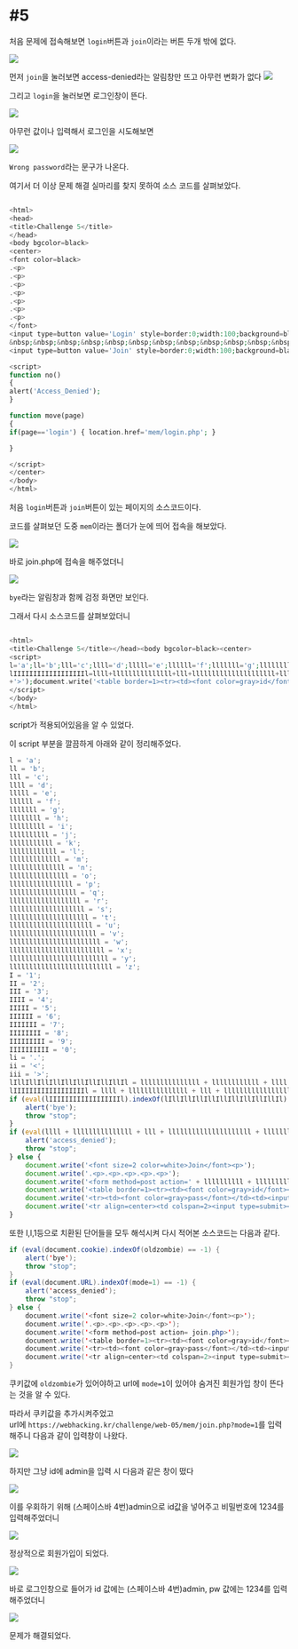 #5
===

처음 문제에 접속해보면 `login`버튼과 `join`이라는 버튼 두개 밖에 없다.

![](https://postfiles.pstatic.net/MjAyMDAxMTlfMTE3/MDAxNTc5NDE2NjM5MTM2.mBlWXsimCMorLjxPOvp2Q8uuzCny13JxDzjPEnoXIwIg.hkGq5ebjAx9Vx-73l-c241WQTqdbloeaJmdG5Rt0deIg.JPEG.rlaeoghks823/K-072.jpg?type=w773)

먼저 `join`을 눌러보면 access-denied라는 알림창만 뜨고 아무런 변화가 없다
![](https://postfiles.pstatic.net/MjAyMDAxMTlfOTUg/MDAxNTc5NDE2NjQzNDk0.2ko3hclwE54_j4yuLat6q6xlr3rWTT9PRrdwTUMvGucg.BhbfFUvBpbtP-yhLjummc1xuEJKzhfZTv900kPO9yyQg.JPEG.rlaeoghks823/K-073.jpg?type=w773)

그리고 `login`을 눌러보면 로그인창이 뜬다.

![](https://postfiles.pstatic.net/MjAyMDAxMTlfMjI5/MDAxNTc5NDE2NjQ4NzY5.T0fWN4Cj26Rc8ACvCQoQmKggNC4cdQ7EMGghFqDxQHYg.EMmH0Q6fbPtHW8ePhxdJ-OVx8uJclDEguSLAINSsyLog.JPEG.rlaeoghks823/K-074.jpg?type=w773)

아무런 값이나 입력해서 로그인을 시도해보면

![](https://postfiles.pstatic.net/MjAyMDAxMTlfMjky/MDAxNTc5NDE2NjUyODY0.J3BtMyVBeILC3eRtIvkSc2BGTdbKNwQrnjseppJ7nr8g.VwdGu1_A6lywGKPH_TJzdIZO2NDxxeYUysl_1pX3grkg.JPEG.rlaeoghks823/K-075.jpg?type=w773)

`Wrong password`라는 문구가 나온다.

여기서 더 이상 문제 해결 실마리를 찾지 못하여 소스 코드를 살펴보았다.

```php

<html>
<head>
<title>Challenge 5</title>
</head>
<body bgcolor=black>
<center>
<font color=black>
.<p>
.<p>
.<p>
.<p>
.<p>
.<p>
.<p>
</font>
<input type=button value='Login' style=border:0;width:100;background=black;color=green onmouseover=this.focus(); onclick=move('login');>
&nbsp;&nbsp;&nbsp;&nbsp;&nbsp;&nbsp;&nbsp;&nbsp;&nbsp;&nbsp;&nbsp;&nbsp;&nbsp;&nbsp;&nbsp;&nbsp;&nbsp;
<input type=button value='Join' style=border:0;width:100;background=black;color=blue onmouseover=this.focus(); onclick=no();>

<script>
function no()
{
alert('Access_Denied');
}

function move(page)
{
if(page=='login') { location.href='mem/login.php'; }

}

</script>
</center>
</body>
</html>
```

처음 `login`버튼과 `join`버튼이 있는 페이지의 소스코드이다.

코드를 살펴보던 도중 `mem`이라는 폴더가 눈에 띄어 접속을 해보았다.

![](https://postfiles.pstatic.net/MjAyMDAxMTlfNzUg/MDAxNTc5NDE2NjU3MTI5.4fpTxqYtnPqbgucwtJOYxWblmioZQpy9-xzCRzMzASQg.K--80PNJMwheLUWfkwW_zOt-OkvZQnY0dQ9lvxXPZ4wg.JPEG.rlaeoghks823/K-076.jpg?type=w773)

바로 join.php에 접속을 해주었더니

![](https://postfiles.pstatic.net/MjAyMDAxMTlfMjU5/MDAxNTc5NDE2NjU5OTcw.YuLIwane5G1Lql4zNuFw_QmpyQU4LUvg9rVZ0pYGC7Eg.0HoQutZIR4HFMWZmlwOWRhas4IkpWKs7Dw69l9RVWFwg.JPEG.rlaeoghks823/K-077.jpg?type=w773)

`bye`라는 알림창과 함께 검정 화면만 보인다.

그래서 다시 소스코드를 살펴보았더니

```php

<html>
<title>Challenge 5</title></head><body bgcolor=black><center>
<script>
l='a';ll='b';lll='c';llll='d';lllll='e';llllll='f';lllllll='g';llllllll='h';lllllllll='i';llllllllll='j';lllllllllll='k';llllllllllll='l';lllllllllllll='m';llllllllllllll='n';lllllllllllllll='o';llllllllllllllll='p';lllllllllllllllll='q';llllllllllllllllll='r';lllllllllllllllllll='s';llllllllllllllllllll='t';lllllllllllllllllllll='u';llllllllllllllllllllll='v';lllllllllllllllllllllll='w';llllllllllllllllllllllll='x';lllllllllllllllllllllllll='y';llllllllllllllllllllllllll='z';I='1';II='2';III='3';IIII='4';IIIII='5';IIIIII='6';IIIIIII='7';IIIIIIII='8';IIIIIIIII='9';IIIIIIIIII='0';li='.';ii='<';iii='>';lIllIllIllIllIllIllIllIllIllIl=lllllllllllllll+llllllllllll+llll+llllllllllllllllllllllllll+lllllllllllllll+lllllllllllll+ll+lllllllll+lllll;
lIIIIIIIIIIIIIIIIIIl=llll+lllllllllllllll+lll+lllllllllllllllllllll+lllllllllllll+lllll+llllllllllllll+llllllllllllllllllll+li+lll+lllllllllllllll+lllllllllllllll+lllllllllll+lllllllll+lllll;if(eval(lIIIIIIIIIIIIIIIIIIl).indexOf(lIllIllIllIllIllIllIllIllIllIl)==-1) {alert('bye');throw "stop";}if(eval(llll+lllllllllllllll+lll+lllllllllllllllllllll+lllllllllllll+lllll+llllllllllllll+llllllllllllllllllll+li+'U'+'R'+'L').indexOf(lllllllllllll+lllllllllllllll+llll+lllll+'='+I)==-1){alert('access_denied');throw "stop";}else{document.write('<font size=2 color=white>Join</font><p>');document.write('.<p>.<p>.<p>.<p>.<p>');document.write('<form method=post action='+llllllllll+lllllllllllllll+lllllllll+llllllllllllll+li+llllllllllllllll+llllllll+llllllllllllllll
+'>');document.write('<table border=1><tr><td><font color=gray>id</font></td><td><input type=text name='+lllllllll+llll+' maxlength=20></td></tr>');document.write('<tr><td><font color=gray>pass</font></td><td><input type=text name='+llllllllllllllll+lllllllllllllllllllllll+'></td></tr>');document.write('<tr align=center><td colspan=2><input type=submit></td></tr></form></table>');}
</script>
</body>
</html>
```
script가 적용되어있음을 알 수 있었다.

이 script 부분을 깔끔하게 아래와 같이 정리해주었다.

```javascript
l = 'a';
ll = 'b';
lll = 'c';
llll = 'd';
lllll = 'e';
llllll = 'f';
lllllll = 'g';
llllllll = 'h';
lllllllll = 'i';
llllllllll = 'j';
lllllllllll = 'k';
llllllllllll = 'l';
lllllllllllll = 'm';
llllllllllllll = 'n';
lllllllllllllll = 'o';
llllllllllllllll = 'p';
lllllllllllllllll = 'q';
llllllllllllllllll = 'r';
lllllllllllllllllll = 's';
llllllllllllllllllll = 't';
lllllllllllllllllllll = 'u';
llllllllllllllllllllll = 'v';
lllllllllllllllllllllll = 'w';
llllllllllllllllllllllll = 'x';
lllllllllllllllllllllllll = 'y';
llllllllllllllllllllllllll = 'z';
I = '1';
II = '2';
III = '3';
IIII = '4';
IIIII = '5';
IIIIII = '6';
IIIIIII = '7';
IIIIIIII = '8';
IIIIIIIII = '9';
IIIIIIIIII = '0';
li = '.';
ii = '<';
iii = '>';
lIllIllIllIllIllIllIllIllIllIl = lllllllllllllll + llllllllllll + llll + llllllllllllllllllllllllll + lllllllllllllll + lllllllllllll + ll + lllllllll + lllll;
lIIIIIIIIIIIIIIIIIIl = llll + lllllllllllllll + lll + lllllllllllllllllllll + lllllllllllll + lllll + llllllllllllll + llllllllllllllllllll + li + lll + lllllllllllllll + lllllllllllllll + lllllllllll + lllllllll + lllll;
if (eval(lIIIIIIIIIIIIIIIIIIl).indexOf(lIllIllIllIllIllIllIllIllIllIl) == -1) {
    alert('bye');
    throw "stop";
}
if (eval(llll + lllllllllllllll + lll + lllllllllllllllllllll + lllllllllllll + lllll + llllllllllllll + llllllllllllllllllll + li + 'U' + 'R' + 'L').indexOf(lllllllllllll + lllllllllllllll + llll + lllll + '=' + I) == -1) {
    alert('access_denied');
    throw "stop";
} else {
    document.write('<font size=2 color=white>Join</font><p>');
    document.write('.<p>.<p>.<p>.<p>.<p>');
    document.write('<form method=post action=' + llllllllll + lllllllllllllll + lllllllll + llllllllllllll + li + llllllllllllllll + llllllll + llllllllllllllll + '>');
    document.write('<table border=1><tr><td><font color=gray>id</font></td><td><input type=text name=' + lllllllll + llll + ' maxlength=20></td></tr>');
    document.write('<tr><td><font color=gray>pass</font></td><td><input type=text name=' + llllllllllllllll + lllllllllllllllllllllll + '></td></tr>');
    document.write('<tr align=center><td colspan=2><input type=submit></td></tr></form></table>');
}
```

또한 I,l,1등으로 치환된 단어들을 모두 해석시켜 다시 적어본 소스코드는 다음과 같다.

```java
if (eval(document.cookie).indexOf(oldzombie) == -1) {
    alert('bye');
    throw "stop";
}
if (eval(document.URL).indexOf(mode=1) == -1) {
    alert('access_denied');
    throw "stop";
} else {
    document.write('<font size=2 color=white>Join</font><p>');
    document.write('.<p>.<p>.<p>.<p>.<p>');
    document.write('<form method=post action= join.php>');
    document.write('<table border=1><tr><td><font color=gray>id</font></td><td><input type=text name= id maxlength=20></td></tr>');
    document.write('<tr><td><font color=gray>pass</font></td><td><input type=text name= pw ></td></tr>');
    document.write('<tr align=center><td colspan=2><input type=submit></td></tr></form></table>');
}
```

쿠키값에 `oldzombie`가 있어야하고 url에 `mode=1`이 있어야 숨겨진 회원가입 창이 뜬다는 것을 알 수 있다.

따라서 쿠키값을 추가시켜주었고  
url에 `https://webhacking.kr/challenge/web-05/mem/join.php?mode=1`를 입력해주니 다음과 같이 입력창이 나왔다.

![](https://postfiles.pstatic.net/MjAyMDAxMTlfNTUg/MDAxNTc5NDE2NjYyNzky.KS9xMUo0vK92UTCUQmPf60kBosVO_g1qaSTw619Rg9og.OV3ckXU0bbjojuJL_5FTQILERWa72zG61UBMb46hAyMg.JPEG.rlaeoghks823/K-078.jpg?type=w773)

하지만 그냥 id에 admin을 입력 시 다음과 같은 창이 떴다

![](https://postfiles.pstatic.net/MjAyMDAxMTlfMjMw/MDAxNTc5NDE2NjY2OTE3.7yO3UO7v7lOkMt7Sh0TmgKm4nH9uv6JpRRvhTmrFGBQg.dV9JI7o0sf2ww82qDgow9A0TLEs9dqV0r_lWcu1Bbcgg.JPEG.rlaeoghks823/K-079.jpg?type=w773)

이를 우회하기 위해 (스페이스바 4번)admin으로 id값을 넣어주고 비밀번호에 1234를 입력해주었더니

![](https://postfiles.pstatic.net/MjAyMDAxMTlfNjMg/MDAxNTc5NDE2NjcwODYy.emVXIxfwTZliDKi4C-iUFV0JMI2XdbK-AfEwgpEojIEg.NXrccLV7ASh-p1WTSCV6FP5bnxa2ZGIa8ZDHjl7R1FIg.JPEG.rlaeoghks823/K-080.jpg?type=w773)

정상적으로 회원가입이 되었다.

![](https://postfiles.pstatic.net/MjAyMDAxMTlfMjUx/MDAxNTc5NDE2Njc0NzI5.F2xb1UniVCFkIASJToAkT0N33DY1BNvrhgkQM_84-DEg.ZfcVJLt0h5XTA9wR48-ScrBkhKIKtKbRj9rrKgo8YWMg.JPEG.rlaeoghks823/K-081.jpg?type=w773)

바로 로그인창으로 들어가 id 값에는 (스페이스바 4번)admin, pw 값에는 1234를 입력해주었더니

![](https://postfiles.pstatic.net/MjAyMDAxMTlfNzQg/MDAxNTc5NDE2Njc3ODU1.vLsKZ71-bnkI3_iv6yZ9GGL8DaZGZeZDfZcZkosrv9Yg.JpWO7O9ajKOiFozPIsryqfzJf9Jc9xrg_jYz8Iq737Ig.JPEG.rlaeoghks823/K-082.jpg?type=w773)

문제가 해결되었다.

